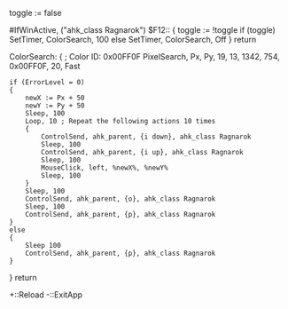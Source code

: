 toggle := false

#IfWinActive, ("ahk_class Ragnarok")
$F12::
{
    toggle := !toggle
    if (toggle)
        SetTimer, ColorSearch, 100
    else
        SetTimer, ColorSearch, Off
}
return

ColorSearch:
{
    ; Color ID: 0x00FF0F
    PixelSearch, Px, Py, 19, 13, 1342, 754, 0x00FF0F, 20, Fast

    if (ErrorLevel = 0)
    {
        newX := Px + 50
        newY := Py + 50
        Sleep, 100
        Loop, 10 ; Repeat the following actions 10 times
        {
            ControlSend, ahk_parent, {i down}, ahk_class Ragnarok
            Sleep, 100
			ControlSend, ahk_parent, {i up}, ahk_class Ragnarok
			Sleep, 100
            MouseClick, left, %newX%, %newY%
            Sleep, 100
        }
		Sleep, 100
        ControlSend, ahk_parent, {o}, ahk_class Ragnarok
        Sleep, 100
        ControlSend, ahk_parent, {p}, ahk_class Ragnarok
    }
    else
    {
        Sleep 100
        ControlSend, ahk_parent, {p}, ahk_class Ragnarok
    }
}
return

+::Reload
-::ExitApp
